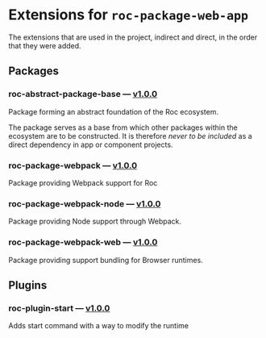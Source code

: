 # Extensions for `roc-package-web-app`

The extensions that are used in the project, indirect and direct, in the order that they were added.

## Packages
### roc-abstract-package-base — [v1.0.0](https://www.npmjs.com/package/roc-abstract-package-base)
Package forming an abstract foundation of the Roc ecosystem.

The package serves as a base from which other packages within the ecosystem are to be constructed.
It is therefore _never to be included_ as a direct dependency in app or component projects.

### roc-package-webpack — [v1.0.0](https://www.npmjs.com/package/roc-package-webpack)
Package providing Webpack support for Roc

### roc-package-webpack-node — [v1.0.0](https://www.npmjs.com/package/roc-package-webpack-node)
Package providing Node support through Webpack.

### roc-package-webpack-web — [v1.0.0](https://www.npmjs.com/package/roc-package-webpack-web)
Package providing support bundling for Browser runtimes.

## Plugins
### roc-plugin-start — [v1.0.0](https://www.npmjs.com/package/roc-plugin-start)
Adds start command with a way to modify the runtime
